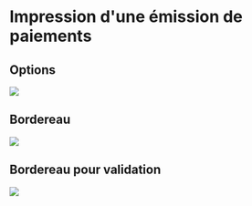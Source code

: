 # Impression d'une émission de paiements
## Options


![](../../../assets/images/Emissions/Impressions/1/Filtres.png)


## Bordereau


![](../../../assets/images/Emissions/Impressions/1/Bordereau.png)


## Bordereau pour validation


![](../../../assets/images/Emissions/Impressions/1/Bordereau_pour_validation.png)


